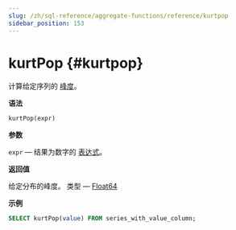 ```yaml
---
slug: /zh/sql-reference/aggregate-functions/reference/kurtpop
sidebar_position: 153
---
```


# kurtPop {#kurtpop}

计算给定序列的 [峰度](https://en.wikipedia.org/wiki/Kurtosis)。

**语法**

``` sql
kurtPop(expr)
```

**参数**

`expr` —  结果为数字的 [表达式](../../../sql-reference/syntax.md#syntax-expressions)。

**返回值**

给定分布的峰度。 类型 — [Float64](../../../sql-reference/data-types/float.md)

**示例**

``` sql
SELECT kurtPop(value) FROM series_with_value_column;
